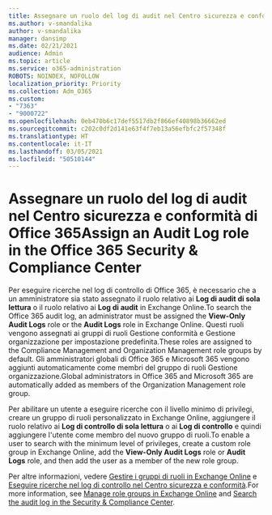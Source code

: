 ```yaml
---
title: Assegnare un ruolo del log di audit nel Centro sicurezza e conformità di Office 365
ms.author: v-smandalika
author: v-smandalika
manager: dansimp
ms.date: 02/21/2021
audience: Admin
ms.topic: article
ms.service: o365-administration
ROBOTS: NOINDEX, NOFOLLOW
localization_priority: Priority
ms.collection: Adm_O365
ms.custom:
- "7363"
- "9000722"
ms.openlocfilehash: 0eb470b6c17def5517db2f866ef40898b36662ed
ms.sourcegitcommit: c202c0df2d141e63f4f7eb13a56efbfc2f57348f
ms.translationtype: HT
ms.contentlocale: it-IT
ms.lasthandoff: 03/05/2021
ms.locfileid: "50510144"
---
```

# <a name="assign-an-audit-log-role-in-the-office-365-security--compliance-center"></a><span data-ttu-id="60b87-102">Assegnare un ruolo del log di audit nel Centro sicurezza e conformità di Office 365</span><span class="sxs-lookup"><span data-stu-id="60b87-102">Assign an Audit Log role in the Office 365 Security & Compliance Center</span></span>

<span data-ttu-id="60b87-103">Per eseguire ricerche nel log di controllo di Office 365, è necessario che a un amministratore sia stato assegnato il ruolo relativo ai **Log di audit di sola lettura** o il ruolo relativo ai **Log di audit** in Exchange Online.</span><span class="sxs-lookup"><span data-stu-id="60b87-103">To search the Office 365 audit log, an administrator must be assigned the **View-Only Audit Logs** role or the **Audit Logs** role in Exchange Online.</span></span> <span data-ttu-id="60b87-104">Questi ruoli vengono assegnati ai gruppi di ruoli Gestione conformità e Gestione organizzazione per impostazione predefinita.</span><span class="sxs-lookup"><span data-stu-id="60b87-104">These roles are assigned to the Compliance Management and Organization Management role groups by default.</span></span> <span data-ttu-id="60b87-105">Gli amministratori globali di Office 365 e Microsoft 365 vengono aggiunti automaticamente come membri del gruppo di ruoli Gestione organizzazione.</span><span class="sxs-lookup"><span data-stu-id="60b87-105">Global administrators in Office 365 and Microsoft 365 are automatically added as members of the Organization Management role group.</span></span>

<span data-ttu-id="60b87-106">Per abilitare un utente a eseguire ricerche con il livello minimo di privilegi, creare un gruppo di ruoli personalizzato in Exchange Online, aggiungere il ruolo relativo ai **Log di controllo di sola lettura** o ai **Log di controllo** e quindi aggiungere l'utente come membro del nuovo gruppo di ruoli.</span><span class="sxs-lookup"><span data-stu-id="60b87-106">To enable a user to search with the minimum level of privileges, create a custom role group in Exchange Online, add the **View-Only Audit Logs** role or **Audit Logs** role, and then add the user as a member of the new role group.</span></span>

<span data-ttu-id="60b87-107">Per altre informazioni, vedere [Gestire i gruppi di ruoli in Exchange Online](https://docs.microsoft.com/Exchange/permissions-exo/role-groups) e [Eseguire ricerche nel log di controllo nel Centro sicurezza e conformità](https://docs.microsoft.com/microsoft-365/compliance/search-the-audit-log-in-security-and-compliance).</span><span class="sxs-lookup"><span data-stu-id="60b87-107">For more information, see [Manage role groups in Exchange Online](https://docs.microsoft.com/Exchange/permissions-exo/role-groups) and [Search the audit log in the Security & Compliance Center](https://docs.microsoft.com/microsoft-365/compliance/search-the-audit-log-in-security-and-compliance).</span></span>